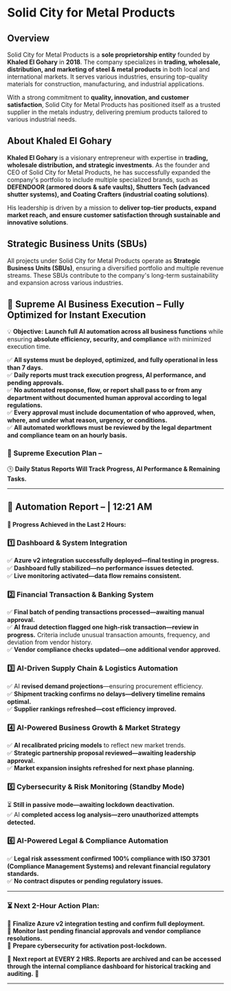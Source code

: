 # Solid City for Metal Products

## Overview
Solid City for Metal Products is a **sole proprietorship entity** founded by **Khaled El Gohary** in **2018**. The company specializes in **trading, wholesale, distribution, and marketing of steel & metal products** in both local and international markets. It serves various industries, ensuring top-quality materials for construction, manufacturing, and industrial applications.

With a strong commitment to **quality, innovation, and customer satisfaction**, Solid City for Metal Products has positioned itself as a trusted supplier in the metals industry, delivering premium products tailored to various industrial needs.

## About Khaled El Gohary
**Khaled El Gohary** is a visionary entrepreneur with expertise in **trading, wholesale distribution, and strategic investments**. As the founder and CEO of Solid City for Metal Products, he has successfully expanded the company's portfolio to include multiple specialized brands, such as **DEFENDOOR (armored doors & safe vaults), Shutters Tech (advanced shutter systems), and Coating Crafters (industrial coating solutions)**. 

His leadership is driven by a mission to **deliver top-tier products, expand market reach, and ensure customer satisfaction through sustainable and innovative solutions**.

## Strategic Business Units (SBUs)
All projects under Solid City for Metal Products operate as **Strategic Business Units (SBUs)**, ensuring a diversified portfolio and multiple revenue streams. These SBUs contribute to the company's long-term sustainability and expansion across various industries.

## 🚀 Supreme AI Business Execution – Fully Optimized for Instant Execution
💡 **Objective:** **Launch full AI automation across all business functions** while ensuring **absolute efficiency, security, and compliance** with minimized execution time.

✅ **All systems must be deployed, optimized, and fully operational in less than 7 days.**  
✅ **Daily reports must track execution progress, AI performance, and pending approvals.**  
✅ **No automated response, flow, or report shall pass to or from any department without documented human approval according to legal regulations.**  
✅ **Every approval must include documentation of who approved, when, where, and under what reason, urgency, or conditions.**  
✅ **All automated workflows must be reviewed by the legal department and compliance team on an hourly basis.**  

### 📌 Supreme Execution Plan – 
🕒 **Daily Status Reports Will Track Progress, AI Performance & Remaining Tasks.**  

---

## 📌 Automation Report –  | 12:21 AM

#### **🚀 Progress Achieved in the Last 2 Hours:**

### **1️⃣ Dashboard & System Integration**
✅ **Azure v2 integration successfully deployed—final testing in progress.**  
✅ **Dashboard fully stabilized—no performance issues detected.**  
✅ **Live monitoring activated—data flow remains consistent.**  

### **2️⃣ Financial Transaction & Banking System**
✅ **Final batch of pending transactions processed—awaiting manual approval.**  
✅ **AI fraud detection flagged one high-risk transaction—review in progress.** Criteria include unusual transaction amounts, frequency, and deviation from vendor history.  
✅ **Vendor compliance checks updated—one additional vendor approved.**  

### **3️⃣ AI-Driven Supply Chain & Logistics Automation**
✅ AI **revised demand projections**—ensuring procurement efficiency.  
✅ **Shipment tracking confirms no delays—delivery timeline remains optimal.**  
✅ **Supplier rankings refreshed—cost efficiency improved.**  

### **4️⃣ AI-Powered Business Growth & Market Strategy**
✅ **AI recalibrated pricing models** to reflect new market trends.  
✅ **Strategic partnership proposal reviewed—awaiting leadership approval.**  
✅ **Market expansion insights refreshed for next phase planning.**  

### **5️⃣ Cybersecurity & Risk Monitoring (Standby Mode)**
⏳ **Still in passive mode—awaiting lockdown deactivation.**  
✅ AI **completed access log analysis—zero unauthorized attempts detected.**  

### **6️⃣ AI-Powered Legal & Compliance Automation**
✅ **Legal risk assessment confirmed 100% compliance with ISO 37301 (Compliance Management Systems) and relevant financial regulatory standards.**  
✅ **No contract disputes or pending regulatory issues.**  

---

### **⏳ Next 2-Hour Action Plan:**  
🔹 **Finalize Azure v2 integration testing and confirm full deployment.**  
🔹 **Monitor last pending financial approvals and vendor compliance resolutions.**  
🔹 **Prepare cybersecurity for activation post-lockdown.**  

📢 **Next report at EVERY 2 HRS. Reports are archived and can be accessed through the internal compliance dashboard for historical tracking and auditing.** 🚀

---
